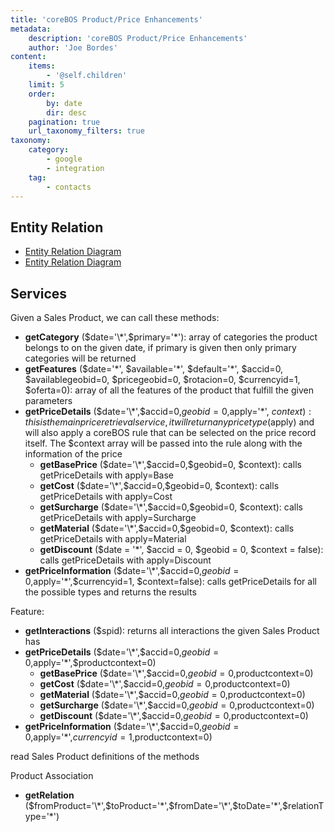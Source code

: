 ```yaml
---
title: 'coreBOS Product/Price Enhancements'
metadata:
    description: 'coreBOS Product/Price Enhancements'
    author: 'Joe Bordes'
content:
    items:
        - '@self.children'
    limit: 5
    order:
        by: date
        dir: desc
    pagination: true
    url_taxonomy_filters: true
taxonomy:
    category:
        - google
        - integration
    tag:
        - contacts
---
```


Entity Relation
---------------

-  [Entity Relation Diagram](cbproductpriceer.pdf)
-  [Entity Relation Diagram](cbproductpriceer.odg) 

Services
--------

Given a Sales Product, we can call these methods:

-   **getCategory** ($date='\*',$primary='\*'): array of categories the
    product belongs to on the given date, if primary is given then only
    primary categories will be returned
-   **getFeatures** ($date='\*', $available='\*', $default='\*',
    $accid=0, $availablegeobid=0, $pricegeobid=0, $rotacion=0,
    $currencyid=1, $oferta=0): array of all the features of the product
    that fulfill the given parameters
-   **getPriceDetails** ($date='\*',$accid=0,$geobid=0,$apply='\*',
    $context): this is the main price retrieval service, it will return
    any price type ($apply) and will also apply a coreBOS rule that can
    be selected on the price record itself. The $context array will be
    passed into the rule along with the information of the price
    -   **getBasePrice** ($date='\*',$accid=0,$geobid=0, $context):
        calls getPriceDetails with apply=Base
    -   **getCost** ($date='\*',$accid=0,$geobid=0, $context): calls
        getPriceDetails with apply=Cost
    -   **getSurcharge** ($date='\*',$accid=0,$geobid=0, $context):
        calls getPriceDetails with apply=Surcharge
    -   **getMaterial** ($date='\*',$accid=0,$geobid=0, $context): calls
        getPriceDetails with apply=Material
    -   **getDiscount** ($date = '\*', $accid = 0, $geobid = 0, $context
        = false): calls getPriceDetails with apply=Discount
-   **getPriceInformation**
    ($date='\*',$accid=0,$geobid=0,$apply='\*',$currencyid=1,
    $context=false): calls getPriceDetails for all the possible types
    and returns the results

Feature:

-   **getInteractions** ($spid): returns all interactions the given
    Sales Product has
-   **getPriceDetails**
    ($date='\*',$accid=0,$geobid=0,$apply='\*',$productcontext=0)
    -   **getBasePrice**
        ($date='\*',$accid=0,$geobid=0,$productcontext=0)
    -   **getCost** ($date='\*',$accid=0,$geobid=0,$productcontext=0)
    -   **getMaterial**
        ($date='\*',$accid=0,$geobid=0,$productcontext=0)
    -   **getSurcharge**
        ($date='\*',$accid=0,$geobid=0,$productcontext=0)
    -   **getDiscount**
        ($date='\*',$accid=0,$geobid=0,$productcontext=0)
-   **getPriceInformation**
    ($date='\*',$accid=0,$geobid=0,$apply='\*',$currencyid=1,$productcontext=0)

<div class="notices blue">
read Sales Product definitions of the
methods</div>

Product Association

-   **getRelation**
    ($fromProduct='\*',$toProduct='\*',$fromDate='\*',$toDate='\*',$relationType='\*')

